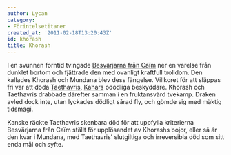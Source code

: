 ```yaml
---
author: Lycan
category:
- Förintelsetitaner
created_at: '2011-02-18T13:20:43Z'
id: khorash
title: Khorash
---
```

I en svunnen forntid tvingade [Besvärjarna från Caïm] ner en varelse från dunklet bortom och fjättrade den med ovanligt kraftfull trolldom. Den kallades Khorash och Mundana blev dess fängelse. Villkoret för att släppas fri var att döda [Taethavris], [Kahars] odödliga beskyddare. Khorash och Taethavris drabbade därefter samman i en fruktansvärd tvekamp. Draken avled dock inte, utan lyckades dödligt sårad fly, och gömde sig med mäktig tidsmagi.

Kanske räckte Taethavris skenbara död för att uppfylla kriterierna Besvärjarna från Caïm ställt för upplösandet av Khorashs bojor, eller så är den kvar i Mundana, med Taethavris' slutgiltiga och irreversibla död som sitt enda mål och syfte.

  [Besvärjarna från Caïm]: Besvärjarna_från_Caïm
  [Taethavris]: Taethavris
  [Kahars]: Kahar